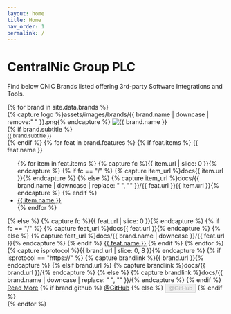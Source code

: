 ```yaml
---
layout: home
title: Home
nav_order: 1
permalink: /
---
```


# CentralNic Group PLC

Find below CNIC Brands listed offering 3rd-party Software Integrations and Tools.

<!-- markdownlint-disable -->
<div class="brands">
  {% for brand in site.data.brands %}
  <div class="card">
    <div class="card-logo-container">
      {% capture logo %}assets/images/brands/{{ brand.name | downcase | remove:" " }}.png{% endcapture %}
      <img class="card-logo" src="{{ logo | relative_url }}" alt="{{ brand.name }}" />
    </div>
    <div class="card-body">
      {% if brand.subtitle %}
      <div class="card-subtitle text-center"><small>
      {{ brand.subtitle }}
      </small></div>
      {% endif %}
      {% for feat in brand.features %}
        {% if feat.items %}
        <span class="brand-feature">{{ feat.name }}</span>
        <ul class="brand-feature-list">
          {% for item in feat.items %}
            {% capture fc %}{{ item.url | slice: 0 }}{% endcapture %}
            {% if fc == "/" %}
              {% capture item_url %}docs{{ item.url }}{% endcapture %}
            {% else %}
              {% capture item_url %}docs/{{ brand.name | downcase | replace: " ", "" }}/{{ feat.url }}{{ item.url }}{% endcapture %}
            {% endif %}
            <li><a href="{{ item_url | relative_url }}">{{ item.name }}</a></li>
          {% endfor %}
        </ul>
        {% else %}
          {% capture fc %}{{ feat.url | slice: 0 }}{% endcapture %}
          {% if fc == "/" %}
            {% capture feat_url %}docs{{ feat.url }}{% endcapture %}
          {% else %}
            {% capture feat_url %}docs/{{ brand.name | downcase }}/{{ feat.url }}{% endcapture %}
          {% endif %}        
        <span class="brand-feature"><a href="{{ feat_url }}">{{ feat.name }}</a></span>
        {% endif %}
      {% endfor %}
    </div>
    <div class="card-footer">
      {% capture isprotocol %}{{ brand.url | slice: 0, 8 }}{% endcapture %}
      {% if isprotocol == "https://" %}
        {% capture brandlink %}{{ brand.url }}{% endcapture %}
      {% elsif brand.url %}
        {% capture brandlink %}docs/{{ brand.url }}/{% endcapture %}
      {% else %}
        {% capture brandlink %}docs/{{ brand.name | downcase | replace: " ", "" }}/{% endcapture %}
      {% endif %}      
      <a href="{{ brandlink | relative_url }}" class="btn btn-primary">Read More</a>
      {% if brand.github %}
      <a href="{{ brand.github }}" class="btn btn-primary" target="_blank">@GitHub</a>
      {% else %}
      <button type="button" class="btn btn-primary" disabled>@GitHub</button>
      {% endif %}
    </div>
  </div>
  {% endfor %}
  <div class="cb"></div>
</div>
<!-- markdownlint-enable -->
